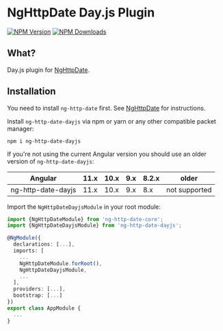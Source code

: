 # NgHttpDate Day.js Plugin

  [![NPM Version][npm-image]][npm-url]
  [![NPM Downloads][downloads-image]][downloads-url]
  
[npm-image]: https://img.shields.io/npm/v/ng-http-date-dayjs.svg
[npm-url]: https://npmjs.org/package/ng-http-date-dayjs
[downloads-image]: https://img.shields.io/npm/dm/ng-http-date-dayjs.svg
[downloads-url]: https://npmjs.org/package/ng-http-date-dayjs  

## What?

Day.js plugin for [NgHttpDate](https://github.com/vkennke/ng-http-date).

## Installation

You need to install `ng-http-date` first. See [NgHttpDate](https://github.com/vkennke/ng-http-date) for instructions.

Install `ng-http-date-dayjs` via npm or yarn or any other compatible packet manager:

```shell script
npm i ng-http-date-dayjs
```

If you're not using the current Angular version you should use an older version of `ng-http-date-dayjs`:

| Angular            | 11.x | 10.x | 9.x | 8.2.x | older         |
|--------------------|------|------|-----|-------|---------------|
| ng-http-date-dayjs | 11.x | 10.x | 9.x | 8.x   | not supported |


Import the `NgHttpDateDayjsModule` in your root module:

```typescript
import {NgHttpDateModule} from 'ng-http-date-core';
import {NgHttpDateDayjsModule} from 'ng-http-date-dayjs';

@NgModule({
  declarations: [...],
  imports: [
    ...
    NgHttpDateModule.forRoot(),
    NgHttpDateDayjsModule,
    ...
  ],
  providers: [...],
  bootstrap: [...]
})
export class AppModule {
  ...
}
```
